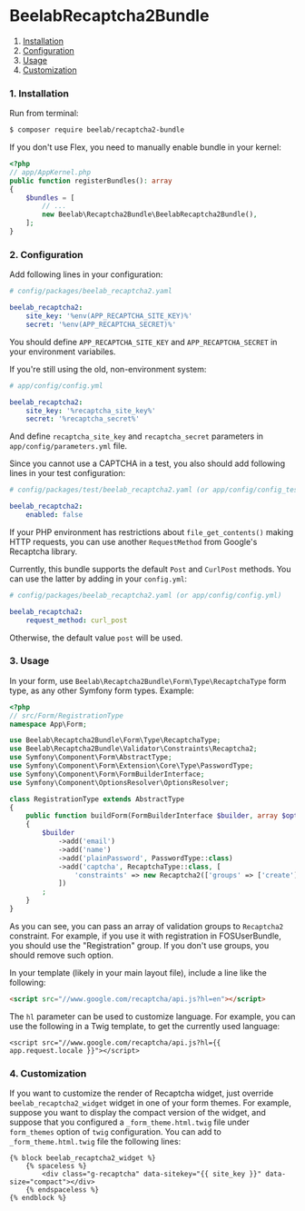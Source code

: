 BeelabRecaptcha2Bundle
======================

1. [Installation](#1-installation)
2. [Configuration](#2-configuration)
3. [Usage](#3-usage)
4. [Customization](#4-customization)

### 1. Installation

Run from terminal:

```bash
$ composer require beelab/recaptcha2-bundle
```

If you don't use Flex, you need to manually enable bundle in your kernel:

```php
<?php
// app/AppKernel.php
public function registerBundles(): array
{
    $bundles = [
        // ...
        new Beelab\Recaptcha2Bundle\BeelabRecaptcha2Bundle(),
    ];
}
```

### 2. Configuration

Add following lines in your configuration:

```yaml
# config/packages/beelab_recaptcha2.yaml

beelab_recaptcha2:
    site_key: '%env(APP_RECAPTCHA_SITE_KEY)%'
    secret: '%env(APP_RECAPTCHA_SECRET)%'
```

You should define `APP_RECAPTCHA_SITE_KEY` and `APP_RECAPTCHA_SECRET` in your environment variabiles.

If you're still using the old, non-environment system:

```yaml
# app/config/config.yml

beelab_recaptcha2:
    site_key: '%recaptcha_site_key%'
    secret: '%recaptcha_secret%'
```

And define `recaptcha_site_key` and `recaptcha_secret` parameters in `app/config/parameters.yml` file.

Since you cannot use a CAPTCHA in a test, you also should add following lines in your test configuration:

```yaml
# config/packages/test/beelab_recaptcha2.yaml (or app/config/config_test.yml)

beelab_recaptcha2:
    enabled: false
```

If your PHP environment has restrictions about `file_get_contents()` making HTTP requests,
you can use another `RequestMethod` from Google's Recaptcha library.

Currently, this bundle supports the default `Post` and `CurlPost` methods.
You can use the latter by adding in your `config.yml`:

```yaml
# config/packages/beelab_recaptcha2.yaml (or app/config/config.yml)

beelab_recaptcha2:
    request_method: curl_post
```

Otherwise, the default value `post` will be used.

### 3. Usage

In your form, use `Beelab\Recaptcha2Bundle\Form\Type\RecaptchaType` form type, as any other Symfony form types.
Example:

```php
<?php
// src/Form/RegistrationType
namespace App\Form;

use Beelab\Recaptcha2Bundle\Form\Type\RecaptchaType;
use Beelab\Recaptcha2Bundle\Validator\Constraints\Recaptcha2;
use Symfony\Component\Form\AbstractType;
use Symfony\Component\Form\Extension\Core\Type\PasswordType;
use Symfony\Component\Form\FormBuilderInterface;
use Symfony\Component\OptionsResolver\OptionsResolver;

class RegistrationType extends AbstractType
{
    public function buildForm(FormBuilderInterface $builder, array $options): void
    {
        $builder
            ->add('email')
            ->add('name')
            ->add('plainPassword', PasswordType::class)
            ->add('captcha', RecaptchaType::class, [
                'constraints' => new Recaptcha2(['groups' => ['create']]),  // "groups" option is not mandatory
            ])
        ;
    }
}
```

As you can see, you can pass an array of validation groups to `Recaptcha2` constraint.
For example, if you use it with registration in FOSUserBundle, you should use the
"Registration" group. If you don't use groups, you should remove such option.

In your template (likely in your main layout file), include a line like the following:

``` html
<script src="//www.google.com/recaptcha/api.js?hl=en"></script>
```

The `hl` parameter can be used to customize language.
For example, you can use the following in a Twig template, to get the currently used language:


```jinja
<script src="//www.google.com/recaptcha/api.js?hl={{ app.request.locale }}"></script>
```

### 4. Customization

If you want to customize the render of Recaptcha widget, just override `beelab_recaptcha2_widget`
widget in one of your form themes.
For example, suppose you want to display the compact version of the widget, and suppose that
you configured a `_form_theme.html.twig` file under `form_themes` option of `twig` configuration.
You can add to `_form_theme.html.twig` file the following lines:

```html+jinja
{% block beelab_recaptcha2_widget %}
    {% spaceless %}
        <div class="g-recaptcha" data-sitekey="{{ site_key }}" data-size="compact"></div>
    {% endspaceless %}
{% endblock %}
```

